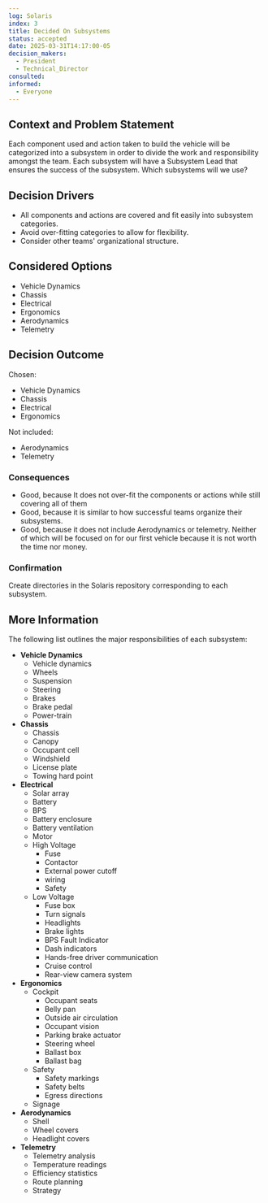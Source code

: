 ```yaml
---
log: Solaris
index: 3
title: Decided On Subsystems
status: accepted
date: 2025-03-31T14:17:00-05
decision_makers:
  - President
  - Technical_Director
consulted: 
informed:
  - Everyone
---
```

## Context and Problem Statement

Each component used and action taken to build the vehicle will be categorized into a subsystem in order to divide the work and responsibility amongst the team. Each subsystem will have a Subsystem Lead that ensures the success of the subsystem. 
Which subsystems will we use?
## Decision Drivers

* All components and actions are covered and fit easily into subsystem categories.
* Avoid over-fitting categories to allow for flexibility.
* Consider other teams' organizational structure.

## Considered Options

* Vehicle Dynamics
* Chassis
* Electrical
* Ergonomics
* Aerodynamics
* Telemetry

## Decision Outcome

Chosen:
* Vehicle Dynamics
* Chassis
* Electrical
* Ergonomics

Not included:
* Aerodynamics
* Telemetry

### Consequences

* Good, because It does not over-fit the components or actions while still covering all of them
* Good, because it is similar to how successful teams organize their subsystems.
* Good, because it does not include Aerodynamics or telemetry. Neither of which will be focused on for our first vehicle because it is not worth the time nor money.
### Confirmation

Create directories in the Solaris repository corresponding to each subsystem.
## More Information
The following list outlines the major responsibilities of each subsystem:
* **Vehicle Dynamics**
	* Vehicle dynamics
	* Wheels
	* Suspension
	* Steering
	* Brakes
	 * Brake pedal
	* Power-train
* **Chassis**
	* Chassis 
	* Canopy 
	* Occupant cell
	* Windshield
	* License plate
	* Towing hard point
* **Electrical**
	* Solar array
	* Battery
	* BPS
	* Battery enclosure
	* Battery ventilation
	* Motor
	* High Voltage
		* Fuse
		* Contactor
		* External power cutoff
		* wiring
		* Safety
	* Low Voltage
		* Fuse box
		* Turn signals
		* Headlights
		* Brake lights
		* BPS Fault Indicator
		* Dash indicators
		* Hands-free driver communication
		* Cruise control
		* Rear-view camera system
* **Ergonomics**
	* Cockpit
		* Occupant seats  
		* Belly pan
		* Outside air circulation
		* Occupant vision
		* Parking brake actuator
		* Steering wheel
		* Ballast box
		* Ballast bag 
	* Safety
		* Safety markings
		* Safety belts
		* Egress directions
	* Signage
* **Aerodynamics**
	* Shell
	* Wheel covers
	* Headlight covers
* **Telemetry**
	* Telemetry analysis
	* Temperature readings
	* Efficiency statistics
	* Route planning
	* Strategy